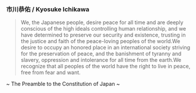### 市川恭佑 / Kyosuke Ichikawa

> We, the Japanese people, desire peace for all time and are deeply conscious of the high ideals controlling human relationship, and we have determined to preserve our security and existence, trusting in the justice and faith of the peace-loving peoples of the world.We desire to occupy an honored place in an international society striving for the preservation of peace, and the banishment of tyranny and slavery, oppression and intolerance for all time from the earth.We recognize that all peoples of the world have the right to live in peace, free from fear and want.

~ The Preamble to the Constitution of Japan ~